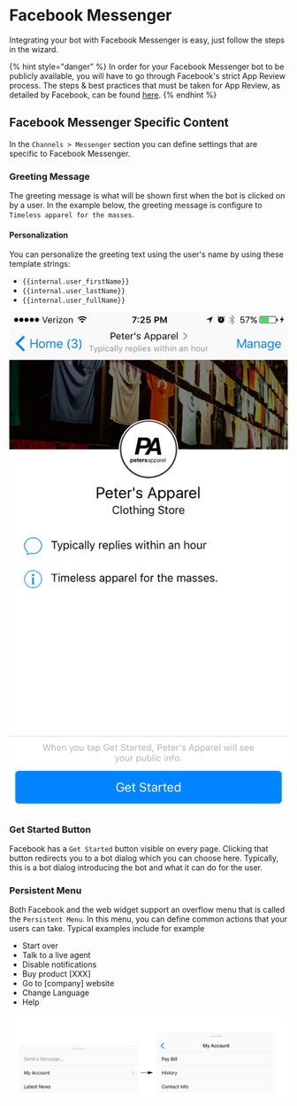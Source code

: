 # Facebook Messenger

Integrating your bot with Facebook Messenger is easy, just follow the steps in the wizard.

{% hint style="danger" %}
In order for your Facebook Messenger bot to be publicly available, you will have to go through Facebook's strict App Review process. The steps & best practices that must be taken for App Review, as detailed by Facebook, can be found [here](https://developers.facebook.com/docs/app-review/resources/sample-submissions/messenger-platform).
{% endhint %}

## Facebook Messenger Specific Content

In the `Channels > Messenger` section you can define settings that are specific to Facebook Messenger.

### Greeting Message

The greeting message is what will be shown first when the bot is clicked on by a user. In the example below, the greeting message is configure to `Timeless apparel for the masses`.

#### Personalization

You can personalize the greeting text using the user's name by using these template strings:

* `{{internal.user_firstName}}`
* `{{internal.user_lastName}}`
* `{{internal.user_fullName}}`

![](../../.gitbook/assets/static-content-greeting-message.png)

### Get Started Button

Facebook has a `Get Started` button visible on every page. Clicking that button redirects you to a bot dialog which you can choose here. Typically, this is a bot dialog introducing the bot and what it can do for the user.

### Persistent Menu

Both Facebook and the web widget support an overflow menu that is called the `Persistent Menu`. In this menu, you can define common actions that your users can take. Typical examples include for example

* Start over
* Talk to a live agent
* Disable notifications
* Buy product \[XXX\]
* Go to \[company\] website
* Change Language
* Help

![](../../.gitbook/assets/screen-shot-2018-03-04-at-14.02.08.png)

